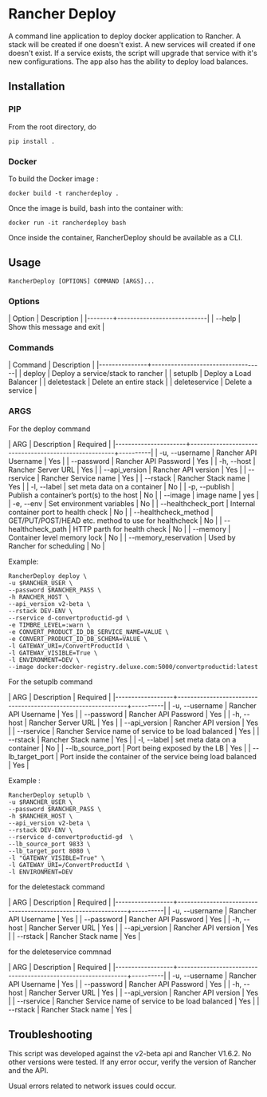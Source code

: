 # Rancher Deploy


A command line application to deploy docker application to Rancher. A
stack will be created if one doesn't exist. A new services will
created if one doesn't exist. If a service exists, the script will
upgrade that service with it's new configurations. The app also has the 
ability to deploy load balances.

## Installation

### PIP

From the root directory, do

``` pip install .  ```

### Docker

To build the Docker image :

``` docker build -t rancherdeploy .  ```

Once the image is build, bash into the container with:

``` docker run -it rancherdeploy bash ```

Once inside the container, RancherDeploy should be available as a CLI.

## Usage

``` RancherDeploy [OPTIONS] COMMAND [ARGS]...  ```


### Options

| Option | Description                |
|--------+----------------------------|
| --help | Show this message and exit |

### Commands

| Command       | Description                       |
|---------------+-----------------------------------|
| deploy        | Deploy a service/stack to rancher |
| setuplb       | Deploy a Load Balancer            |
| deletestack   | Delete an entire stack            |
| deleteservice | Delete a service                  |


### ARGS

For the deploy command

| ARG                  | Description                                          | Required |
|----------------------+------------------------------------------------------+----------|
| -u, --username       | Rancher API Username                                 | Yes      |
| --password           | Rancher API Password                                 | Yes      |
| -h, --host           | Rancher Server URL                                   | Yes      |
| --api_version        | Rancher API version                                  | Yes      |
| --rservice           | Rancher Service name                                 | Yes      |
| --rstack             | Rancher Stack name                                   | Yes      |
| -l, --label          | set meta data on a container                         | No       |
| -p, --publish        | Publish a container’s port(s) to the host            | No       |
| --image              | image name                                           | yes      |
| -e, --env            | Set environment variables                            | No       |
| --healthcheck_port   | Internal container port to health check              | No       |
| --healthcheck_method | GET/PUT/POST/HEAD etc. method to use for healthcheck | No       |
| --healthcheck_path   | HTTP parth for health check                          | No       |
| --memory             | Container level memory lock                          | No       |
| --memory_reservation | Used by Rancher for scheduling                       | No       |

Example:

```
RancherDeploy deploy \
-u $RANCHER_USER \
--password $RANCHER_PASS \
-h RANCHER_HOST \
--api_version v2-beta \
--rstack DEV-ENV \
--rservice d-convertproductid-gd \
-e TIMBRE_LEVEL=:warn \
-e CONVERT_PRODUCT_ID_DB_SERVICE_NAME=VALUE \
-e CONVERT_PRODUCT_ID_DB_SCHEMA=VALUE \
-l GATEWAY_URI=/ConvertProductId \
-l GATEWAY_VISIBLE=True \
-l ENVIRONMENT=DEV \
--image docker:docker-registry.deluxe.com:5000/convertproductid:latest
```

For the setuplb command

| ARG              | Description                                                  | Required |
|------------------+--------------------------------------------------------------+----------|
| -u, --username   | Rancher API Username                                         | Yes      |
| --password       | Rancher API Password                                         | Yes      |
| -h, --host       | Rancher Server URL                                           | Yes      |
| --api_version    | Rancher API version                                          | Yes      |
| --rservice       | Rancher Service name of service to be load balanced          | Yes      |
| --rstack         | Rancher Stack name                                           | Yes      |
| -l, --label      | set meta data on a container                                 | No       |
| --lb_source_port | Port being exposed by the LB                                 | Yes      |
| --lb_target_port | Port inside the container of the service being load balanced | Yes      |

Example :

```
RancherDeploy setuplb \
-u $RANCHER_USER \
--password $RANCHER_PASS \
-h $RANCHER_HOST \
--api_version v2-beta \
--rstack DEV-ENV \
--rservice d-convertproductid-gd  \
--lb_source_port 9833 \
--lb_target_port 8080 \
-l "GATEWAY_VISIBLE=True" \
-l GATEWAY_URI=/ConvertProductId \
-l ENVIRONMENT=DEV
```


for the deletestack command

| ARG              | Description                                                  | Required |
|------------------+--------------------------------------------------------------+----------|
| -u, --username   | Rancher API Username                                         | Yes      |
| --password       | Rancher API Password                                         | Yes      |
| -h, --host       | Rancher Server URL                                           | Yes      |
| --api_version    | Rancher API version                                          | Yes      |
| --rstack         | Rancher Stack name                                           | Yes      |

for the deleteservice commnad 

| ARG              | Description                                                  | Required |
|------------------+--------------------------------------------------------------+----------|
| -u, --username   | Rancher API Username                                         | Yes      |
| --password       | Rancher API Password                                         | Yes      |
| -h, --host       | Rancher Server URL                                           | Yes      |
| --api_version    | Rancher API version                                          | Yes      |
| --rservice       | Rancher Service name of service to be load balanced          | Yes      |
| --rstack         | Rancher Stack name                                           | Yes      |

## Troubleshooting


This script was developed against the v2-beta api and Rancher
V1.6.2. No other versions were tested.  If any error occur, verify the
version of Rancher and the API.

Usual errors related to network issues could occur.
